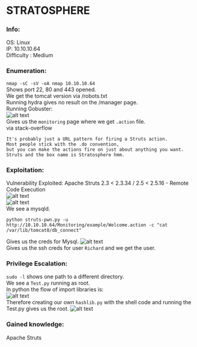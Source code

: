 # STRATOSPHERE
### Info:
OS: Linux<br>
IP: 10.10.10.64<br>
Difficulty : Medium <br>
### Enumeration:
```nmap -sC -sV -oA nmap 10.10.10.64``` <br>
Shows port 22, 80 and 443 opened. <br>
We get the tomcat version via /robots.txt  <br>
Running hydra gives no result on the /manager page.  <br>
Running Gobuster: <br>
![alt text](https://i.imgur.com/et0vOGo.png) <br>
Gives us the `monitoring` page where we get `.action` file. <br>
via stack-overflow
```
It's probably just a URL pattern for firing a Struts action. 
Most people stick with the .do convention, 
but you can make the actions fire on just about anything you want.
Struts and the box name is Stratosphere hmm.
```
### Exploitation:
Vulnerability Exploited: Apache Struts 2.3 < 2.3.34 / 2.5 < 2.5.16 - Remote Code Execution <br>
![alt text](https://i.imgur.com/9HSuSh0.png) <br>
![alt text](https://i.imgur.com/d7rsY9E.png) <br>
We see a mysqld. <br>
```
python struts-pwn.py -u http://10.10.10.64/Monitoring/example/Welcome.action -c "cat /var/lib/tomcat8/db_connect"
```
Gives us the creds for Mysql.
![alt text](https://i.imgur.com/MrpR7Dp.png) <br>
Gives us the ssh creds for user `Richard` and we get the user. <br>
### Privilege Escalation:
`sudo -l` shows one path to a different directory. <br>
We see a `Test.py` running as root. <br>
In python the flow of import libraries is: <br>
![alt text](https://i.imgur.com/hFI9edk.png) <br>
Therefore creating our own `hashlib.py` with the shell code and running the Test.py gives us the root.
![alt text](https://i.imgur.com/LhDHuxH.png)
<br>
### Gained knowledge:
Apache Struts
